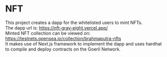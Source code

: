 # NFT

This project creates a dapp for the whitelisted users to mint NFTs.<br/>
The dapp url is: https://nft-gray-eight.vercel.app/ <br/>
Minted NFT collection can be viewed on: https://testnets.opensea.io/collection/brahmaputra-nfts <br/>
It makes use of Next.js framework to implement the dapp and uses hardhat to compile and deploy contracts on the Goerli Network.
